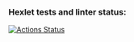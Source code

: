 ### Hexlet tests and linter status:
[![Actions Status](https://github.com/sxkote/frontend-project-46/workflows/hexlet-check/badge.svg)](https://github.com/sxkote/frontend-project-46/actions)